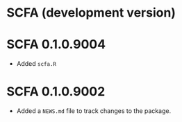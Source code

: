 # SCFA (development version)

# SCFA 0.1.0.9004

* Added `scfa.R`

# SCFA 0.1.0.9002

* Added a `NEWS.md` file to track changes to the package.
